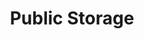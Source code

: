 ---
title: "Public Storage"
url: /charlotte/public-storage-cambridge-beltway-drive/
shop: Mieten
---